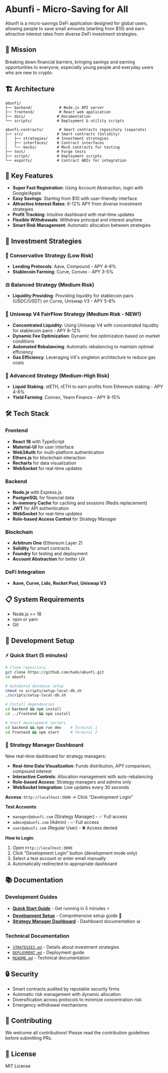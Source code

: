 # Abunfi - Micro-Saving for All

Abunfi is a micro-savings DeFi application designed for global users, allowing people to save small amounts (starting from $10) and earn attractive interest rates from diverse DeFi investment strategies.

## 🎯 Mission

Breaking down financial barriers, bringing savings and earning opportunities to everyone, especially young people and everyday users who are new to crypto.

## 🏗️ Architecture

```
abunfi/
├── backend/            # Node.js API server
├── frontend/           # React web application
├── docs/              # Documentation
└── scripts/           # Deployment & utility scripts

abunfi-contracts/       # Smart contracts repository (separate)
├── src/               # Smart contracts (Solidity)
│   ├── strategies/    # Investment strategies
│   ├── interfaces/    # Contract interfaces
│   └── mocks/         # Mock contracts for testing
├── test/              # Forge tests
├── script/            # Deployment scripts
└── exports/           # Contract ABIs for integration
```

## 🚀 Key Features

- **Super Fast Registration**: Using Account Abstraction, login with Google/Apple
- **Easy Savings**: Starting from $10 with user-friendly interface
- **Attractive Interest Rates**: 6-12% APY from diverse investment strategies
- **Profit Tracking**: Intuitive dashboard with real-time updates
- **Flexible Withdrawals**: Withdraw principal and interest anytime
- **Smart Risk Management**: Automatic allocation between strategies

## 💼 Investment Strategies

### 🏦 Conservative Strategy (Low Risk)
- **Lending Protocols**: Aave, Compound - APY 4-6%
- **Stablecoin Farming**: Curve, Convex - APY 3-5%

### ⚖️ Balanced Strategy (Medium Risk)
- **Liquidity Providing**: Providing liquidity for stablecoin pairs (USDC/USDT) on Curve, Uniswap V3 - APY 5-8%

### 🦄 Uniswap V4 FairFlow Strategy (Medium Risk - NEW!)
- **Concentrated Liquidity**: Using Uniswap V4 with concentrated liquidity for stablecoin pairs - APY 8-12%
- **Dynamic Fee Optimization**: Dynamic fee optimization based on market conditions
- **Automated Rebalancing**: Automatic rebalancing to maintain optimal efficiency
- **Gas Efficiency**: Leveraging V4's singleton architecture to reduce gas costs

### 🚀 Advanced Strategy (Medium-High Risk)
- **Liquid Staking**: stETH, rETH to earn profits from Ethereum staking - APY 4-6%
- **Yield Farming**: Convex, Yearn Finance - APY 8-15%

## 🛠️ Tech Stack

### Frontend
- **React 18** with TypeScript
- **Material-UI** for user interface
- **Web3Auth** for multi-platform authentication
- **Ethers.js** for blockchain interaction
- **Recharts** for data visualization
- **WebSocket** for real-time updates

### Backend
- **Node.js** with Express.js
- **PostgreSQL** for financial data
- **In-memory Cache** for caching and sessions (Redis replacement)
- **JWT** for API authentication
- **WebSocket** for real-time updates
- **Role-based Access Control** for Strategy Manager

### Blockchain
- **Arbitrum One** (Ethereum Layer 2)
- **Solidity** for smart contracts
- **Foundry** for testing and deployment
- **Account Abstraction** for better UX

### DeFi Integration
- **Aave, Curve, Lido, Rocket Pool, Uniswap V3**

## 📋 System Requirements

- Node.js >= 18
- npm or yarn
- Git

## 🚀 Development Setup

### ⚡ Quick Start (5 minutes)

```bash
# Clone repository
git clone https://github.com/hadv/abunfi.git
cd abunfi

# Automated database setup
chmod +x scripts/setup-local-db.sh
./scripts/setup-local-db.sh

# Install dependencies
cd backend && npm install
cd ../frontend && npm install

# Start development servers
cd backend && npm run dev    # Terminal 1
cd frontend && npm start     # Terminal 2
```

### 🎯 Strategy Manager Dashboard

New real-time dashboard for strategy managers:
- **Real-time Data Visualization**: Funds distribution, APY comparison, compound interest
- **Interactive Controls**: Allocation management with auto-rebalancing
- **Role-based Access**: Strategy managers and admins only
- **WebSocket Integration**: Live updates every 30 seconds

**Access**: `http://localhost:3000` → Click "Development Login"

**Test Accounts**:
- `manager@abunfi.com` (Strategy Manager) - ✅ Full access
- `admin@abunfi.com` (Admin) - ✅ Full access
- `user@abunfi.com` (Regular User) - ❌ Access denied

**How to Login**:
1. Open `http://localhost:3000`
2. Click "Development Login" button (development mode only)
3. Select a test account or enter email manually
4. Automatically redirected to appropriate dashboard

## 📚 Documentation

### Development Guides
- **[Quick Start Guide](docs/QUICK_START.md)** - Get running in 5 minutes ⚡
- **[Development Setup](docs/DEVELOPMENT_SETUP.md)** - Comprehensive setup guide 🔧
- **[Strategy Manager Dashboard](docs/STRATEGY_MANAGER_DASHBOARD.md)** - Dashboard documentation 📊

### Technical Documentation
- [`STRATEGIES.md`](docs/STRATEGIES.md) - Details about investment strategies
- [`DEPLOYMENT.md`](docs/DEPLOYMENT.md) - Deployment guide
- [`README.md`](docs/README.md) - Technical documentation

## 🔒 Security

- Smart contracts audited by reputable security firms
- Automatic risk management with dynamic allocation
- Diversification across protocols to minimize concentration risk
- Emergency withdrawal mechanisms

## 🤝 Contributing

We welcome all contributions! Please read the contribution guidelines before submitting PRs.

## 📄 License

MIT License
